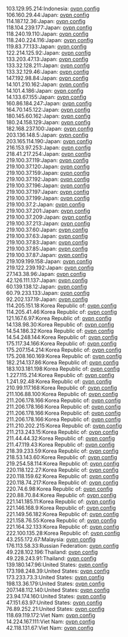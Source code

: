 103.129.95.214:Indonesia: [ovpn config](vpn/103_129_95_214.ovpn)  
106.160.29.44:Japan: [ovpn config](vpn/106_160_29_44.ovpn)  
114.187.12.36:Japan: [ovpn config](vpn/114_187_12_36.ovpn)  
118.104.239.177:Japan: [ovpn config](vpn/118_104_239_177.ovpn)  
118.240.19.110:Japan: [ovpn config](vpn/118_240_19_110.ovpn)  
118.240.224.116:Japan: [ovpn config](vpn/118_240_224_116.ovpn)  
119.83.77.133:Japan: [ovpn config](vpn/119_83_77_133.ovpn)  
122.214.125.92:Japan: [ovpn config](vpn/122_214_125_92.ovpn)  
133.203.47.13:Japan: [ovpn config](vpn/133_203_47_13.ovpn)  
133.32.128.211:Japan: [ovpn config](vpn/133_32_128_211.ovpn)  
133.32.129.46:Japan: [ovpn config](vpn/133_32_129_46.ovpn)  
147.192.98.84:Japan: [ovpn config](vpn/147_192_98_84.ovpn)  
14.101.210.162:Japan: [ovpn config](vpn/14_101_210_162.ovpn)  
14.101.4.186:Japan: [ovpn config](vpn/14_101_4_186.ovpn)  
14.133.67.155:Japan: [ovpn config](vpn/14_133_67_155.ovpn)  
160.86.184.247:Japan: [ovpn config](vpn/160_86_184_247.ovpn)  
164.70.145.122:Japan: [ovpn config](vpn/164_70_145_122.ovpn)  
180.145.60.162:Japan: [ovpn config](vpn/180_145_60_162.ovpn)  
180.24.158.129:Japan: [ovpn config](vpn/180_24_158_129.ovpn)  
182.168.237.100:Japan: [ovpn config](vpn/182_168_237_100.ovpn)  
203.136.148.5:Japan: [ovpn config](vpn/203_136_148_5.ovpn)  
203.165.114.190:Japan: [ovpn config](vpn/203_165_114_190.ovpn)  
216.153.97.253:Japan: [ovpn config](vpn/216_153_97_253.ovpn)  
218.41.217.254:Japan: [ovpn config](vpn/218_41_217_254.ovpn)  
219.100.37.119:Japan: [ovpn config](vpn/219_100_37_119.ovpn)  
219.100.37.120:Japan: [ovpn config](vpn/219_100_37_120.ovpn)  
219.100.37.159:Japan: [ovpn config](vpn/219_100_37_159.ovpn)  
219.100.37.192:Japan: [ovpn config](vpn/219_100_37_192.ovpn)  
219.100.37.196:Japan: [ovpn config](vpn/219_100_37_196.ovpn)  
219.100.37.197:Japan: [ovpn config](vpn/219_100_37_197.ovpn)  
219.100.37.199:Japan: [ovpn config](vpn/219_100_37_199.ovpn)  
219.100.37.2:Japan: [ovpn config](vpn/219_100_37_2.ovpn)  
219.100.37.201:Japan: [ovpn config](vpn/219_100_37_201.ovpn)  
219.100.37.209:Japan: [ovpn config](vpn/219_100_37_209.ovpn)  
219.100.37.213:Japan: [ovpn config](vpn/219_100_37_213.ovpn)  
219.100.37.60:Japan: [ovpn config](vpn/219_100_37_60.ovpn)  
219.100.37.63:Japan: [ovpn config](vpn/219_100_37_63.ovpn)  
219.100.37.83:Japan: [ovpn config](vpn/219_100_37_83.ovpn)  
219.100.37.85:Japan: [ovpn config](vpn/219_100_37_85.ovpn)  
219.100.37.87:Japan: [ovpn config](vpn/219_100_37_87.ovpn)  
219.109.199.158:Japan: [ovpn config](vpn/219_109_199_158.ovpn)  
219.122.239.192:Japan: [ovpn config](vpn/219_122_239_192.ovpn)  
27.143.38.96:Japan: [ovpn config](vpn/27_143_38_96.ovpn)  
42.126.111.137:Japan: [ovpn config](vpn/42_126_111_137.ovpn)  
60.139.138.12:Japan: [ovpn config](vpn/60_139_138_12.ovpn)  
60.79.233.133:Japan: [ovpn config](vpn/60_79_233_133.ovpn)  
92.202.137.19:Japan: [ovpn config](vpn/92_202_137_19.ovpn)  
114.205.151.18:Korea Republic of: [ovpn config](vpn/114_205_151_18.ovpn)  
114.205.41.46:Korea Republic of: [ovpn config](vpn/114_205_41_46.ovpn)  
121.167.6.97:Korea Republic of: [ovpn config](vpn/121_167_6_97.ovpn)  
14.138.98.30:Korea Republic of: [ovpn config](vpn/14_138_98_30.ovpn)  
14.54.186.32:Korea Republic of: [ovpn config](vpn/14_54_186_32.ovpn)  
14.54.248.144:Korea Republic of: [ovpn config](vpn/14_54_248_144.ovpn)  
175.117.34.166:Korea Republic of: [ovpn config](vpn/175_117_34_166.ovpn)  
175.207.154.214:Korea Republic of: [ovpn config](vpn/175_207_154_214.ovpn)  
175.208.160.169:Korea Republic of: [ovpn config](vpn/175_208_160_169.ovpn)  
182.214.137.86:Korea Republic of: [ovpn config](vpn/182_214_137_86.ovpn)  
183.103.181.198:Korea Republic of: [ovpn config](vpn/183_103_181_198.ovpn)  
1.227.115.214:Korea Republic of: [ovpn config](vpn/1_227_115_214.ovpn)  
1.241.92.48:Korea Republic of: [ovpn config](vpn/1_241_92_48.ovpn)  
210.99.117.168:Korea Republic of: [ovpn config](vpn/210_99_117_168.ovpn)  
211.106.88.100:Korea Republic of: [ovpn config](vpn/211_106_88_100.ovpn)  
211.206.178.166:Korea Republic of: [ovpn config](vpn/211_206_178_166.ovpn)  
211.206.178.166:Korea Republic of: [ovpn config](vpn/211_206_178_166.ovpn)  
211.206.178.166:Korea Republic of: [ovpn config](vpn/211_206_178_166.ovpn)  
211.206.178.166:Korea Republic of: [ovpn config](vpn/211_206_178_166.ovpn)  
211.210.202.215:Korea Republic of: [ovpn config](vpn/211_210_202_215.ovpn)  
211.213.243.15:Korea Republic of: [ovpn config](vpn/211_213_243_15.ovpn)  
211.44.44.32:Korea Republic of: [ovpn config](vpn/211_44_44_32.ovpn)  
211.47.119.43:Korea Republic of: [ovpn config](vpn/211_47_119_43.ovpn)  
218.39.233.59:Korea Republic of: [ovpn config](vpn/218_39_233_59.ovpn)  
218.53.143.60:Korea Republic of: [ovpn config](vpn/218_53_143_60.ovpn)  
219.254.58.114:Korea Republic of: [ovpn config](vpn/219_254_58_114.ovpn)  
220.118.122.27:Korea Republic of: [ovpn config](vpn/220_118_122_27.ovpn)  
220.118.159.62:Korea Republic of: [ovpn config](vpn/220_118_159_62.ovpn)  
220.118.74.217:Korea Republic of: [ovpn config](vpn/220_118_74_217.ovpn)  
220.74.6.98:Korea Republic of: [ovpn config](vpn/220_74_6_98.ovpn)  
220.88.70.84:Korea Republic of: [ovpn config](vpn/220_88_70_84.ovpn)  
221.141.185.11:Korea Republic of: [ovpn config](vpn/221_141_185_11.ovpn)  
221.146.168.9:Korea Republic of: [ovpn config](vpn/221_146_168_9.ovpn)  
221.149.56.182:Korea Republic of: [ovpn config](vpn/221_149_56_182.ovpn)  
221.158.76.55:Korea Republic of: [ovpn config](vpn/221_158_76_55.ovpn)  
221.164.32.133:Korea Republic of: [ovpn config](vpn/221_164_32_133.ovpn)  
222.100.135.28:Korea Republic of: [ovpn config](vpn/222_100_135_28.ovpn)  
43.255.172.67:Malaysia: [ovpn config](vpn/43_255_172_67.ovpn)  
176.113.58.33:Russian Federation: [ovpn config](vpn/176_113_58_33.ovpn)  
49.228.102.196:Thailand: [ovpn config](vpn/49_228_102_196.ovpn)  
49.228.243.91:Thailand: [ovpn config](vpn/49_228_243_91.ovpn)  
139.180.147.96:United States: [ovpn config](vpn/139_180_147_96.ovpn)  
173.198.248.39:United States: [ovpn config](vpn/173_198_248_39.ovpn)  
173.233.73.3:United States: [ovpn config](vpn/173_233_73_3.ovpn)  
198.13.36.179:United States: [ovpn config](vpn/198_13_36_179.ovpn)  
207.148.112.140:United States: [ovpn config](vpn/207_148_112_140.ovpn)  
23.94.174.160:United States: [ovpn config](vpn/23_94_174_160.ovpn)  
47.151.63.97:United States: [ovpn config](vpn/47_151_63_97.ovpn)  
76.89.252.21:United States: [ovpn config](vpn/76_89_252_21.ovpn)  
118.69.119.172:Viet Nam: [ovpn config](vpn/118_69_119_172.ovpn)  
14.224.167.111:Viet Nam: [ovpn config](vpn/14_224_167_111.ovpn)  
42.118.131.67:Viet Nam: [ovpn config](vpn/42_118_131_67.ovpn)  

